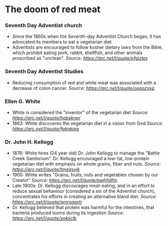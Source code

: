 # The doom of red meat

### Seventh Day Adventist church
- Since the 1860s when the Seventh-day Adventist Church began, it has advocated its members to eat a vegetarian diet
- Adventists are encouraged to follow kosher dietary laws from the Bible, which prohibit eating pork, rabbit, shellfish, and other animals proscribed as "unclean".
*Source: https://arc.net/l/quote/efgjzlpx*

### Seventh Day Adventist Studies
- Reducing consumption of red and white meat was associated with a decrease of colon cancer.
*Source: https://arc.net/l/quote/ospozxsp*

### Ellen G. White
- White is considered the "inventor" of the vegetarian diet
*Source: https://arc.net/l/quote/habsknpr*
- 1863: White discoveres the vegetarian diet in a vision from God
*Source: https://arc.net/l/quote/fpkqkaja*

### Dr. John H. Kellogg
- 1876: White hires (24 year old) Dr. John Kellogg to manage the "Battle Creek Sanitorium". Dr. Kellogg encouraged a low-fat, low-protein vegetarian diet with emphasis on whole grains, fiber and nuts.
*Source: https://arc.net/l/quote/tmggsvjk*
- 1905: White writes "Grains, fruits, nuts and vegetables chosen by our Creator"
*Source: https://arc.net/l/quote/pwhfjdfm*
- Late 1900s: Dr. Kellogg discourages meat-eating, and in an effort to reduce sexual behaviour (considered a sin of the Adventist church), concentrates his efforts in creating an alternative bland diet.
*Source: https://arc.net/l/quote/qmrxagxh*
- Dr. Kellogg believed that protein was harmful for the intestines, that bacteria produced toxins during its ingestion
*Source: https://arc.net/l/quote/zokiiclb*